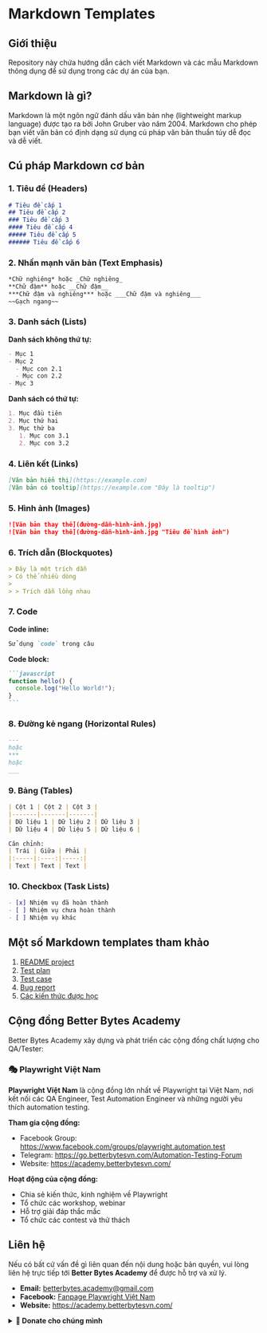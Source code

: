 # Markdown Templates

## Giới thiệu

Repository này chứa hướng dẫn cách viết Markdown và các mẫu Markdown thông dụng để sử dụng trong các dự án của bạn.

## Markdown là gì?

Markdown là một ngôn ngữ đánh dấu văn bản nhẹ (lightweight markup language) được tạo ra bởi John Gruber vào năm 2004. Markdown cho phép bạn viết văn bản có định dạng sử dụng cú pháp văn bản thuần túy dễ đọc và dễ viết.

## Cú pháp Markdown cơ bản

### 1. Tiêu đề (Headers)

```markdown
# Tiêu đề cấp 1
## Tiêu đề cấp 2
### Tiêu đề cấp 3
#### Tiêu đề cấp 4
##### Tiêu đề cấp 5
###### Tiêu đề cấp 6
```

### 2. Nhấn mạnh văn bản (Text Emphasis)

```markdown
*Chữ nghiêng* hoặc _Chữ nghiêng_
**Chữ đậm** hoặc __Chữ đậm__
***Chữ đậm và nghiêng*** hoặc ___Chữ đậm và nghiêng___
~~Gạch ngang~~
```

### 3. Danh sách (Lists)

**Danh sách không thứ tự:**
```markdown
- Mục 1
- Mục 2
  - Mục con 2.1
  - Mục con 2.2
- Mục 3
```

**Danh sách có thứ tự:**
```markdown
1. Mục đầu tiên
2. Mục thứ hai
3. Mục thứ ba
   1. Mục con 3.1
   2. Mục con 3.2
```

### 4. Liên kết (Links)

```markdown
[Văn bản hiển thị](https://example.com)
[Văn bản có tooltip](https://example.com "Đây là tooltip")
```

### 5. Hình ảnh (Images)

```markdown
![Văn bản thay thế](đường-dẫn-hình-ảnh.jpg)
![Văn bản thay thế](đường-dẫn-hình-ảnh.jpg "Tiêu đề hình ảnh")
```

### 6. Trích dẫn (Blockquotes)

```markdown
> Đây là một trích dẫn
> Có thể nhiều dòng
>
> > Trích dẫn lồng nhau
```

### 7. Code

**Code inline:**
```markdown
Sử dụng `code` trong câu
```

**Code block:**
````markdown
```javascript
function hello() {
  console.log("Hello World!");
}
```
````

### 8. Đường kẻ ngang (Horizontal Rules)

```markdown
---
hoặc
***
hoặc
___
```

### 9. Bảng (Tables)

```markdown
| Cột 1 | Cột 2 | Cột 3 |
|-------|-------|-------|
| Dữ liệu 1 | Dữ liệu 2 | Dữ liệu 3 |
| Dữ liệu 4 | Dữ liệu 5 | Dữ liệu 6 |

Căn chỉnh:
| Trái | Giữa | Phải |
|:-----|:----:|-----:|
| Text | Text | Text |
```

### 10. Checkbox (Task Lists)

```markdown
- [x] Nhiệm vụ đã hoàn thành
- [ ] Nhiệm vụ chưa hoàn thành
- [ ] Nhiệm vụ khác
```

## Một số Markdown templates tham khảo
1. [README project](./templates/01-readme-project.md)
2. [Test plan](./templates/02-test-plan.md)
3. [Test case](./templates/03-test-case.md)
4. [Bug report](./templates/04-bug-report.md)
5. [Các kiến thức được học](./templates/05-lesson-learned.md)

## Cộng đồng Better Bytes Academy

Better Bytes Academy xây dựng và phát triển các cộng đồng chất lượng cho QA/Tester:

### 🎭 Playwright Việt Nam

**Playwright Việt Nam** là cộng đồng lớn nhất về Playwright tại Việt Nam, nơi kết nối các QA Engineer, Test Automation Engineer và những người yêu thích automation testing.

**Tham gia cộng đồng:**
- Facebook Group: https://www.facebook.com/groups/playwright.automation.test
- Telegram: https://go.betterbytesvn.com/Automation-Testing-Forum
- Website: https://academy.betterbytesvn.com/

**Hoạt động của cộng đồng:**
- Chia sẻ kiến thức, kinh nghiệm về Playwright
- Tổ chức các workshop, webinar
- Hỗ trợ giải đáp thắc mắc
- Tổ chức các contest và thử thách

## Liên hệ

Nếu có bất cứ vấn đề gì liên quan đến nội dung hoặc bản quyền, vui lòng liên hệ trực tiếp tới **Better Bytes Academy** để được hỗ trợ và xử lý.

- **Email:** [betterbytes.academy@gmail.com](mailto:betterbytes.academy@gmail.com) 
- **Facebook:** [Fanpage Playwright Việt Nam](https://www.facebook.com/playwrightvietnam/)
- **Website:** https://academy.betterbytesvn.com/

<details>
<summary><strong>📮 Donate cho chúng mình</strong></summary>

#### Thông tin chuyển khoản

- **Ngân hàng:** Vietcombank  
- **Số tài khoản:** 9962275964  
- **Chủ tài khoản:** DO MINH PHONG
- **QR code**:
![QR donate](https://academy.betterbytesvn.com/wp-content/uploads/2025/09/image.png)

**Xin chân thành cảm ơn!** ❤️

</details>
